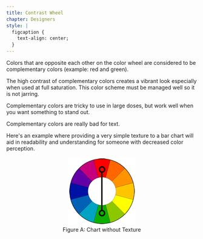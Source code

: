```yaml
---
title: Contrast Wheel
chapter: Designers
style: |
  figcaption {
    text-align: center;
  }
---
```

Colors that are opposite each other on the color wheel are considered to be complementary colors (example: red and green).

The high contrast of complementary colors creates a vibrant look especially when used at full saturation. This color scheme must be managed well so it is not jarring.

Complementary colors are tricky to use in large doses, but work well when you want something to stand out.

Complementary colors are really bad for text. 

Here's an example where providing a very simple texture to a bar chart will aid in readability and understanding for someone with decreased color perception.

<figure>
  <center><img src="./images/color-wheel.png" alt="Chart showing bar graph without texture">
  <figcaption>Figure A: Chart without Texture</figcaption></center>
</figure>

<!-- Source: http://www.tigercolor.com/color-lab/color-theory/color-harmonies.htm -->
